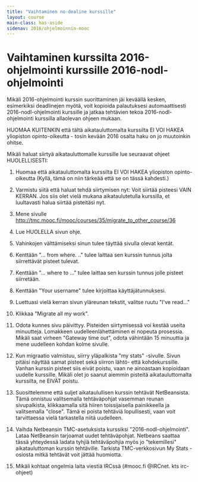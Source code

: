 ```yaml
---
title: "Vaihtaminen no-dealine kurssille"
layout: course
main-class: has-aside
sidenav: 2016/ohjelmoinnin-mooc
---
```



# Vaihtaminen kurssilta 2016-ohjelmointi kurssille 2016-nodl-ohjelmointi

Mikäli 2016-ohjelmointi kurssin suorittaminen jäi keväällä kesken, esimerkiksi deadlinejen myötä, voit kopioida palautuksesi automaattisesti 2016-nodl-ohjelmointi kurssille ja jatkaa tehtävien tekoa 2016-nodl-ohjelmointi kurssilla allaolevan ohjeen mukaan.

HUOMAA KUITENKIN että tältä aikatauluttomalta kurssilta EI VOI HAKEA yliopiston opinto-oikeutta - tosin kevään 2016 osalta haku on jo muutoinkin ohitse.

Mikäli haluat siirtyä aikatauluttomalle kurssille lue seuraavat ohjeet HUOLELLISESTI:

1. Huomaa että aikatauluttomalta kurssilta EI VOI HAKEA yliopiston opinto-oikeutta (Kyllä, tämä on niin tärkeää että se on tässä kahdesti.)

2. Varmistu siitä että haluat tehdä siirtymisen nyt: Voit siirtää pisteesi VAIN KERRAN. Jos siis olet vielä mukana aikataulutetulla kurssilla, et luultavasti halua siirtää pisteitäsi nyt.

3. Mene sivulle
	<a class="action primary" href="http://tmc.mooc.fi/mooc/courses/35/migrate_to_other_course/36" onclick="ga('send', 'event', 'button', 'click', 'outbound-2016-mooc-migrate-tmc')" target="_blank">http://tmc.mooc.fi/mooc/courses/35/migrate_to_other_course/36</a>

4. Lue HUOLELLA sivun ohje.

5. Vahinkojen välttämiseksi sinun tulee täyttää sivulla olevat kentät.

6. Kenttään "... from where. .." tulee laittaa sen kurssin tunnus jolta siirrettävät pisteet tulevat.

7. Kenttään "... where to ..." tulee laittaa sen kurssin tunnus jolle pisteet siirretään.

8. Kenttään "Your username" tulee kirjoittaa käyttäjätunnuksesi.

9. Luettuasi vielä kerran sivun yläreunan tekstit, valitse ruutu "I've read..."

10. Klikkaa "Migrate all my work".

11. Odota kunnes sivu päivittyy. Pisteiden siirtymisessä voi kestää useita minuutteja. Lomakkeen uudelleenlähettäminen ei nopeuta prosessia. Mikäli saat virheen "Gateway time out", odota vähintään 15 minuuttia ja mene uudelleen kohdan kolme sivulle.

12. Kun migraatio valmistuu, siirry yläpalkista "my stats" -sivulle. Sivun pitäisi näyttää samat pisteet sekä siirron lähtö- että kohdekurssille. Vanhan kurssin pisteet siis eivät poistu, vaan ne ainoastaan kopioidaan uudelle kurssille. Mikäli olet jo saanut aiemmin pisteitä aikatauluttomalta kurssilta, ne EIVÄT poistu.

13. Suosittelemme että suljet aikataulullisen kurssin tehtävät NetBeansista. Tämä onnistuu valitsemalla tehtäväpohjat vasemman reunan sivupalkista, klikkaamalla sitä hiiren toissijaisella painikkeella ja valitsemalla "close". Tämä ei poista tehtäviä lopullisesti, vaan voit tarvittaessa vielä tarkastella niitä uudelleen.

14. Vaihda Netbeansin TMC-asetuksista kurssiksi "2016-nodl-ohjelmointi". Lataa NetBeansin tarjoamat uudet tehtäväpohjat. Netbeans saattaa tässä yhteydessä ladata tyhjiä tehtäväpohjia myös jo "tekemillesi" aikatauluttoman kurssin tehtäville. Tarkista TMC-verkkosivun My Stats -osiosta mitkä tehtävät voit jättää huomiotta.



15. Mikäli kohtaat ongelmia laita viestiä IRCssä (#mooc.fi @IRCnet. kts irc-ohjeet)



